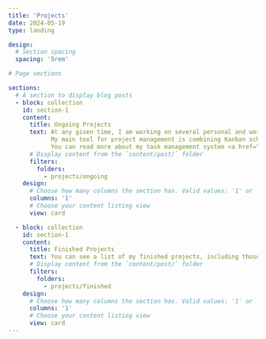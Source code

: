 ```yaml
---
title: 'Projects'
date: 2024-05-19
type: landing

design:
  # Section spacing
  spacing: '5rem'

# Page sections

sections:
  # A section to display blog posts
  - block: collection
    id: section-1
    content:
      title: Ongoing Projects
      text: At any given time, I am working on several personal and work-related projects.
            My main tool for project management is combining Kanban scheduling system with Obsdian Personal Information Management (PIM) to create a free automation system for my tasks.
            You can read more about my task management system <a href="https://drdianaty.com/blog/system/">here</a>, including how to set it up for yourself.
      # Display content from the `content/post/` folder
      filters:
        folders:
          - projects/ongoing
    design:
      # Choose how many columns the section has. Valid values: '1' or '2'.
      columns: '1'
      # Choose your content listing view 
      view: card

  - block: collection
    id: section-1
    content:
      title: Finished Projects
      text: You can see a list of my finished projects, including those leading to publication in peer-reviewed journals, in this section.
      # Display content from the `content/post/` folder
      filters:
        folders:
          - projects/finished
    design:
      # Choose how many columns the section has. Valid values: '1' or '2'.
      columns: '1'
      # Choose your content listing view 
      view: card
---
```

